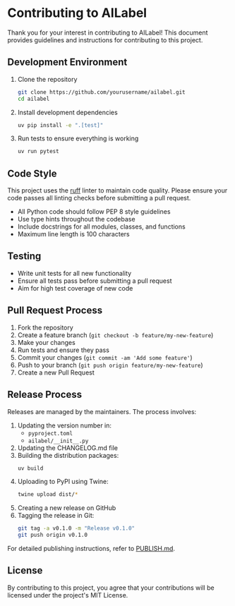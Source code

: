 # Contributing to AILabel

Thank you for your interest in contributing to AILabel! This document provides guidelines and instructions for contributing to this project.

## Development Environment

1. Clone the repository
   ```bash
   git clone https://github.com/yourusername/ailabel.git
   cd ailabel
   ```

2. Install development dependencies
   ```bash
   uv pip install -e ".[test]"
   ```

3. Run tests to ensure everything is working
   ```bash
   uv run pytest
   ```

## Code Style

This project uses the [ruff](https://github.com/astral-sh/ruff) linter to maintain code quality. Please ensure your code passes all linting checks before submitting a pull request.

- All Python code should follow PEP 8 style guidelines
- Use type hints throughout the codebase
- Include docstrings for all modules, classes, and functions
- Maximum line length is 100 characters

## Testing

- Write unit tests for all new functionality
- Ensure all tests pass before submitting a pull request
- Aim for high test coverage of new code

## Pull Request Process

1. Fork the repository
2. Create a feature branch (`git checkout -b feature/my-new-feature`)
3. Make your changes
4. Run tests and ensure they pass
5. Commit your changes (`git commit -am 'Add some feature'`)
6. Push to your branch (`git push origin feature/my-new-feature`)
7. Create a new Pull Request

## Release Process

Releases are managed by the maintainers. The process involves:

1. Updating the version number in:
   - `pyproject.toml`
   - `ailabel/__init__.py`
2. Updating the CHANGELOG.md file
3. Building the distribution packages:
   ```bash
   uv build
   ```
4. Uploading to PyPI using Twine:
   ```bash
   twine upload dist/*
   ```
5. Creating a new release on GitHub
6. Tagging the release in Git:
   ```bash
   git tag -a v0.1.0 -m "Release v0.1.0"
   git push origin v0.1.0
   ```

For detailed publishing instructions, refer to [PUBLISH.md](PUBLISH.md).

## License

By contributing to this project, you agree that your contributions will be licensed under the project's MIT License.